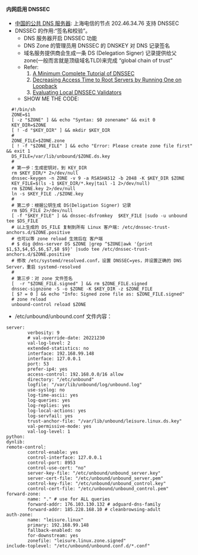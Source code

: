 #### 内网启用 DNSSEC 
  - [中国的公共 DNS 服务器](https://public-dns.info/nameserver/cn.html): 上海电信的节点 202.46.34.76 支持 DNSSEC
  - DNSSEC 的作用:“签名和校验”。
    - DNS 服务器开启 DNSSEC 功能
    - DNS Zone 的管理员用 DNSSEC 的 DNSKEY 对 DNS 记录签名
    - 域名服务提供商会生成一条 DS (Delegation Signer) 记录提供给父 zone(一般而言就是顶级域名TLD)来完成 “global chain of trust”
    - Refer: 
      1. [A Minimum Complete Tutorial of DNSSEC](https://metebalci.com/blog/a-minimum-complete-tutorial-of-dnssec/)
      2. [Decreasing Access Time to Root Servers by Running One on Loopback](https://www.rfc-editor.org/rfc/rfc7706)
      3. [Evaluating Local DNSSEC Validators](https://www.redpill-linpro.com/techblog/2019/08/27/evaluating-local-dnssec-validators.html#unbounddnssec-trigger)
    - SHOW ME THE CODE:
```
  #!/bin/sh
  ZONE=$1
  [ -z "$ZONE" ] && echo "Syntax: $0 zonename" && exit 0
  KEY_DIR=$ZONE
  [ ! -d "$KEY_DIR" ] && mkdir $KEY_DIR
  # 
  ZONE_FILE=$ZONE.zone
  [ ! -f "$ZONE_FILE" ] && echo "Error: Please create zone file first" && exit 1
  DS_FILE=/var/lib/unbound/$ZONE.ds.key
  # 
  # 第一步：生成密钥对，到 KEY_DIR
  rm $KEY_DIR/* 2>/dev/null
  dnssec-keygen -n ZONE -v 9 -a RSASHA512 -b 2048 -K $KEY_DIR $ZONE
  KEY_FILE=$(ls -1 $KEY_DIR/*.key|tail -1 2>/dev/null)
  rm $ZONE.key 2>/dev/null
  ln -s $KEY_FILE ./$ZONE.key
  #
  # 第二步：根据公钥生成 DS(Deligation Signer) 记录
  rm $DS_FILE 2>/dev/null
  [ -f "$KEY_FILE" ] && dnssec-dsfromkey  $KEY_FILE |sudo -u unbound tee $DS_FILE
  # 以上生成的 DS_FILE 复制到所有 Linux 客户端: /etc/dnssec-trust-anchors.d/$ZONE.positive
  # 也可以等 zone reload 生效后在 客户端
  # $ dig @dns-server DS $ZONE |grep ^$ZONE|awk '{print $1,$3,$4,$5,$6,$7,$8 $9}' |sudo tee /etc/dnssec-trust-anchors.d/$ZONE.positive
  # 修改 /etc/systemd/resolved.conf，设置 DNSSEC=yes，并设置正确的 DNS Server，重启 systemd-resolved
  #
  # 第三步：对 zone 文件签名
  [  -r "$ZONE_FILE.signed" ] && rm $ZONE_FILE.signed
  dnssec-signzone -S -o $ZONE -K $KEY_DIR -z $ZONE_FILE
  [ $? = 0 ] && echo "Info: Signed zone file as: $ZONE_FILE.signed"
  # zone reload
  unbound-control reload $ZONE
```

  - /etc/unbound/unbound.conf 文件内容：

```
server:                                                                               
        verbosity: 9
        # val-override-date: 20221230  
        val-log-level: 2                                                              
        extended-statistics: no                                                       
        interface: 192.168.99.148
        interface: 127.0.0.1       
        port: 53               
        prefer-ip4: yes     
        access-control: 192.168.0.0/16 allow
        directory: "/etc/unbound"                                                     
        logfile: "/var/lib/unbound/log/unbound.log"
        use-syslog: no       
        log-time-ascii: yes    
        log-queries: yes    
        log-replies: yes   
        log-local-actions: yes                                                        
        log-servfail: yes                              
        trust-anchor-file: "/var/lib/unbound/leisure.linux.ds.key"
        val-permissive-mode: yes
        val-log-level: 1
python:
dynlib:
remote-control:
        control-enable: yes
        control-interface: 127.0.0.1
        control-port: 8953
        control-use-cert: "no"
        server-key-file: "/etc/unbound/unbound_server.key"
        server-cert-file: "/etc/unbound/unbound_server.pem"
        control-key-file: "/etc/unbound/unbound_control.key"
        control-cert-file: "/etc/unbound/unbound_control.pem"
forward-zone:
        name: "." # use for ALL queries
        forward-addr: 176.103.130.132 # adguard-dns-family
        forward-addr: 185.228.168.10 # cleanbrowsing-adult
auth-zone:
        name: "leisure.linux"
        primary: 192.168.99.148
        fallback-enabled: no
        for-downstream: yes
        zonefile: "leisure.linux.zone.signed"
include-toplevel: "/etc/unbound/unbound.conf.d/*.conf"
```

